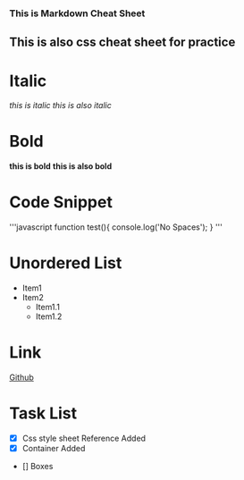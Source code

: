 ### This is Markdown Cheat Sheet
## This is also css cheat sheet for practice
# Italic
*this is italic*
_this is also italic_
# Bold
**this is bold**
__this is also bold__
# Code Snippet
'''javascript
function test(){
    console.log('No Spaces');
}
'''
# Unordered List
* Item1
* Item2
    * Item1.1
    * Item1.2
# Link
[Github](https://github.com)
# Task List
- [x] Css style sheet Reference Added
- [x] Container Added
- [] Boxes
